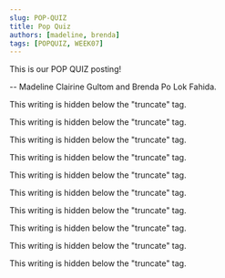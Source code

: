 ```yaml
---
slug: POP-QUIZ
title: Pop Quiz
authors: [madeline, brenda]
tags: [POPQUIZ, WEEK07]
---
```


This is our POP QUIZ posting!

-- Madeline Clairine Gultom and Brenda Po Lok Fahida.

<!-- truncate -->

This writing is hidden below the "truncate" tag.

This writing is hidden below the "truncate" tag.

This writing is hidden below the "truncate" tag.

This writing is hidden below the "truncate" tag.

This writing is hidden below the "truncate" tag.

This writing is hidden below the "truncate" tag.

This writing is hidden below the "truncate" tag.

This writing is hidden below the "truncate" tag.

This writing is hidden below the "truncate" tag.

This writing is hidden below the "truncate" tag.